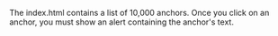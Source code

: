 The index.html contains a list of 10,000 anchors. Once you click on an anchor, you must show an alert containing the anchor's text.